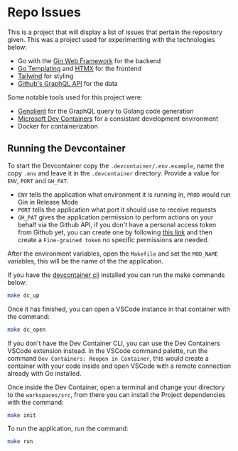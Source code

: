 # Repo Issues

This is a project that will display a list of issues that pertain the repository given. This was a project used for 
experimenting with the technologies below:

- Go with the [Gin Web Framework](https://github.com/gin-gonic/gin) for the backend
- [Go Templating](https://pkg.go.dev/text/template) and [HTMX](https://github.com/bigskysoftware/htmx) for the frontend
- [Tailwind](https://v2.tailwindcss.com/) for styling
- [Github's GraphQL API](https://docs.github.com/en/graphql) for the data

Some notable tools used for this project were:

- [Genqlient](https://github.com/Khan/genqlient/tree/main) for the GraphQL query to Golang code generation
- [Microsoft Dev Containers](https://code.visualstudio.com/docs/devcontainers/containers) for a consistant development 
environment
- Docker for containerization

## Running the Devcontainer

To start the Devcontainer copy the `.devcontainer/.env.example`, name the copy `.env` and leave it in the
`.devcontainer` directory. Provide a value for `ENV`, `PORT` and `GH_PAT`.

- `ENV` tells the application what environment it is running in, `PROD` would run Gin in Release Mode
- `PORT` tells the application what port it should use to receive requests
- `GH_PAT` gives the application permission to perform actions on your behalf via the Github API, if you don't have a
personal access token from Github yet, you can create one by following
[this link](https://github.com/settings/tokens?type=beta) and then create a `Fine-grained token` no specific permissions
are needed.

After the environment variables, open the `Makefile` and set the `MOD_NAME` variables, this will be the name of the 
the application.

If you have the [devcontainer cli](https://github.com/devcontainers/cli) installed you can run the make commands below:

```bash
make dc_up
```

Once it has finished, you can open a VSCode instance in that container with the command:

```bash
make dc_open
```

If you don't have the Dev Container CLI, you can use the Dev Containers VSCode extension instead. In the VSCode command
palette, run the command `Dev Containers: Reopen in Container`, this would create a container with your code inside and
open VSCode with a remote connection already with Go installed.

Once inside the Dev Container, open a terminal and change your directory to the `workspaces/src`, from there you can
install the Project dependencies with the command:

```bash
make init
```

To run the application, run the command:

```bash
make run
```
